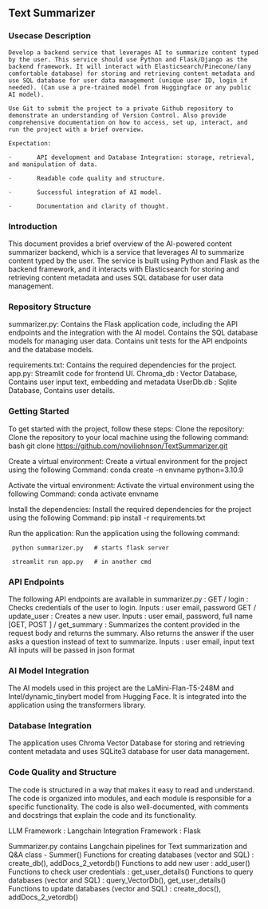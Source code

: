 ## Text Summarizer

### Usecase Description
    Develop a backend service that leverages AI to summarize content typed by the user. This service should use Python and Flask/Django as the backend framework. It will interact with Elasticsearch/Pinecone/(any comfortable database) for storing and retrieving content metadata and use SQL database for user data management (unique user ID, login if needed). (Can use a pre-trained model from Huggingface or any public AI model).  

    Use Git to submit the project to a private Github repository to demonstrate an understanding of Version Control. Also provide comprehensive documentation on how to access, set up, interact, and run the project with a brief overview.  

    Expectation: 

    ·       API development and Database Integration: storage, retrieval, and manipulation of data. 

    ·       Readable code quality and structure. 

    ·       Successful integration of AI model. 

    ·       Documentation and clarity of thought. 



### Introduction
This document provides a brief overview of the AI-powered content summarizer backend, which is a service that leverages AI to summarize content typed by the user. The service is built using Python and Flask as the backend framework, and it interacts with Elasticsearch for storing and retrieving content metadata and uses SQL database for user data management.


### Repository Structure
summarizer.py: 
Contains the Flask application code, including the API endpoints and the integration with the AI model.
Contains the SQL database models for managing user data.
Contains unit tests for the API endpoints and the database models.

requirements.txt: Contains the required dependencies for the project.
app.py: Streamlit code for frontend UI.
Chroma_db : Vector Database, Contains user input text, embedding and metadata
UserDb.db : Sqlite Database, Contains user details.

### Getting Started
To get started with the project, follow these steps:
Clone the repository: Clone the repository to your local machine using the following command:
bash
git clone https://github.com/noviljohnson/TextSummarizer.git


Create a virtual environment: Create a virtual environment for the project using the following
Command: conda create -n envname python=3.10.9


Activate the virtual environment: Activate the virtual environment using the following 
Command: conda activate  envname


Install the dependencies: Install the required dependencies for the project using the following
Command: pip install -r requirements.txt


Run the application: Run the application using the following command:

` python summarizer.py   # starts flask server`

` streamlit run app.py   # in another cmd`


### API Endpoints
The following API endpoints are available in summarizer.py :
GET / login : Checks credentials of the user to login.
Inputs : user email, password
GET / update_user : Creates a new user.
Inputs : user email, password, full name
[GET,  POST ] / get_summary : 
Summarizes the content provided in the request body and returns the summary.
Also returns the answer if the user asks a question instead of text to summarize. 
Inputs : user email, input text
All inputs will be passed in json format




### AI Model Integration
The AI models used in this project are the LaMini-Flan-T5-248M and Intel/dynamic_tinybert model from Hugging Face. It is integrated into the application using the transformers library.

### Database Integration
The application uses Chroma Vector Database  for storing and retrieving content metadata and uses SQLite3 database for user data management.

### Code Quality and Structure
The code is structured in a way that makes it easy to read and understand. The code is organized into modules, and each module is responsible for a specific functionality. The code is also well-documented, with comments and docstrings that explain the code and its functionality.

LLM Framework : Langchain
Integration Framework : Flask

Summarizer.py contains 
Langchain pipelines for Text summarization and Q&A
class - Summer()
Functions for creating databases (vector and SQL) : create_db(), addDocs_2_vetordb()
Functions to add new user : add_user()
Functions to check user credentials : get_user_details()
Functions to query databases (vector and SQL) : query_VectorDb(), get_user_details()
Functions to update databases (vector and SQL) : create_docs(), addDocs_2_vetordb()


